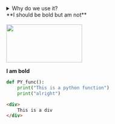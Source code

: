 <details> 
    <summary> 
      Why do we use it?
    </summary>
It is a long established fact that a reader will be distracted by the readable content of a page when looking at its layout. The point of using Lorem Ipsum is that it has a more-or-less normal distribution of letters, as opposed to using 'Content here, content here', making it look like readable English. Many desktop publishing packages and web page editors now use Lorem Ipsum as their default model text, and a search for 'lorem ipsum' will uncover many web sites still in their infancy. Various versions have evolved over the years, sometimes by accident, sometimes on purpose (injected humour and the like).
</details>

<div>
**I should be bold but am not**
</div>

<br>

<img src="https://assets.dicebreaker.com/chess-playing-hand.jpeg/BROK/thumbnail/1600x900/quality/100/chess-playing-hand.jpeg" height="100" width="200">

**I am bold**

```python
def PY_func():
    print("This is a python function")
    print("alright")
```

```html
<div>
    This is a div
</div>
```